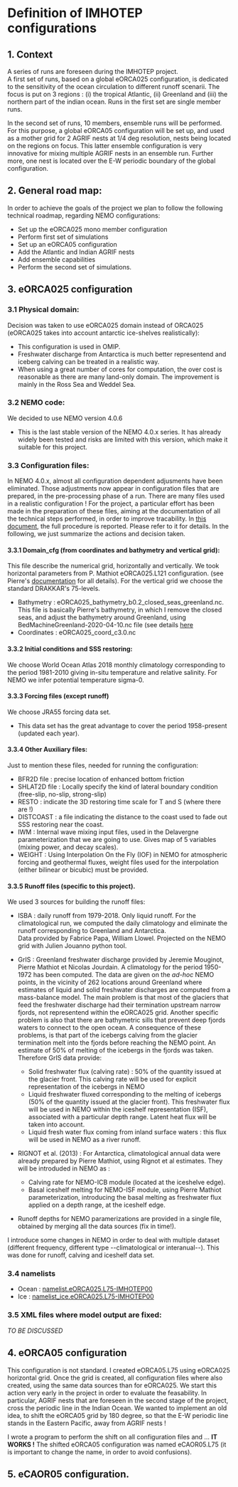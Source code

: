 # Definition of IMHOTEP configurations

## 1. Context
A series of runs are foreseen during the IMHOTEP project.   
A first set of runs, based on a global eORCA025 configuration, is dedicated to the sensitivity
of the ocean  circulation to different runoff scenarii. The focus is put on 3 regions : (i) the 
tropical Atlantic, (ii) Greenland and (iii) the northern part of the indian ocean.  Runs in the 
first set are single member runs.   

In the second set of runs, 10 members, ensemble runs will be performed. For this purpose, a global 
eORCA05 configuration will be set up, and used as a mother grid for 2 AGRIF nests at 1/4 deg 
resolution, nests being located on the regions on focus. This latter ensemble configuration is very 
innovative for mixing multiple AGRIF nests in an ensemble run. Further more, one nest is located 
over the E-W periodic  boundary of the global configuration. 

## 2.  General road map:
 In order to achieve the goals of the project we plan to follow the following technical roadmap, 
regarding NEMO configurations:
 * Set up the eORCA025 mono member configuration
 * Perform first set of simulations
 * Set up an eORCA05 configuration
 * Add the Atlantic and Indian AGRIF nests
 * Add ensemble capabilities
 * Perform the second set of simulations.

## 3. eORCA025 configuration
### 3.1 Physical domain:
Decision was taken to use eORCA025 domain instead of ORCA025 (eORCA025 takes into account antarctic ice-shelves realistically):
  * This configuration is used in OMIP.
  * Freshwater discharge from Antarctica is much better representend and iceberg calving can be treated in a realistic way.
  * When using a great number of cores for computation, the over cost is reasonable as there are many land-only domain. The improvement
is mainly in the Ross Sea and Weddel Sea.
### 3.2 NEMO code:
We decided to use NEMO version 4.0.6
  * This is the last stable version of the NEMO 4.0.x series. It has already widely been tested and risks are limited with this version, which make
it suitable for this project.
### 3.3 Configuration files:
In NEMO 4.0.x, almost all configuration dependent adjusments have been eliminated. Those adjustments now appear in configuration files that are
prepared, in the pre-processing phase of a run.  There are many files used in a realistic configuration !  For the project, a particular effort 
has been made in the preparation of these files, aiming at the documentation of all the technical steps performed, in order to improve tracability.
In [this document](../eORCA025/Preparing_eORCA025.md), the full procedure is reported. Please refer to it for details.   In the following, we just
summarize the actions and decision taken.

#### 3.3.1 Domain_cfg (from coordinates and bathymetry and vertical grid):
This file describe the numerical grid, horizontally and vertically. We took horizontal parameters from P. Mathiot eORCA025.L121 configuration.
(see Pierre's  [documentation](https://pmathiot.github.io/NEMOCFG/docs/build/html/simu_eORCA025.html#monitoring) for all details). For the vertical grid
we choose the standard DRAKKAR's 75-levels.
  * Bathymetry :  eORCA025_bathymetry_b0.2_closed_seas_greenland.nc.  This file is basically Pierre's bathymetry, in which I remove the closed seas, and adjust the
bathymetry around Greenland, using BedMachineGreenland-2020-04-10.nc file (see details [here](../eORCA025/BUILD/GREENLAND-BATHY/README.md)
  * Coordinates :  eORCA025_coord_c3.0.nc
#### 3.3.2 Initial conditions and SSS restoring:
We choose World Ocean Atlas 2018 monthly climatology corresponding to the period 1981-2010 giving in-situ temperature and relative salinity.  For NEMO we infer potential temperature sigma-0.
#### 3.3.3 Forcing files (except runoff)
We choose JRA55 forcing data set.
  * This data set has the great advantage to cover the period 1958-present (updated each year).
#### 3.3.4 Other Auxiliary files:
Just to mention these files,  needed for running the configuration:
  * BFR2D file : precise location of enhanced bottom friction
  * SHLAT2D file : Locally specify the kind of lateral boundary condition (free-slip, no-slip, strong-slip)
  * RESTO : indicate the 3D restoring time scale for T and S (where there are !)
  * DISTCOAST : a file indicating the distance to the coast used to fade out SSS restoring near the coast.
  * IWM : Internal wave mixing input files, used in the Delavergne parameterization that we are going to use. Gives map of 5 variables (mixing power, and decay scales).
  * WEIGHT : Using Interpolation On the Fly (IOF) in NEMO for atmospheric forcing and geothermal fluxes, weight files used for the interpolation (either bilinear or bicubic) must be provided.
#### 3.3.5 Runoff files (specific to this project).
We used 3 sources for building the runoff files:
  * ISBA : daily runoff from 1979-2018. Only liquid runoff. For the climatological run, we computed the daily climatology and eliminate the runoff corresponding to Greenland and Antarctica.  
Data provided by Fabrice Papa, William Llowel. Projected on the NEMO grid with Julien Jouanno python tool.
  * GrIS : Greenland freshwater discharge provided by Jeremie Mouginot, Pierre Mathiot et Nicolas Jourdain. A climatology for the period  1950-1972 has been computed. The data are given on the *ad-hoc* NEMO
points, in the vicinity of 262 locations around Greenland where estimates of liquid and solid freshwater discharges  are computed from a mass-balance model.  The main problem is that most of the glaciers 
that feed the freshwater discharge had their termination upstream narrow fjords, not representend within the eORCA025 grid.  Another specific problem is also that there are bathymetric sills that prevent deep
fjords waters to connect to the open ocean. A consequence of these problems, is that part of the icebergs calving from the glacier termination melt into the fjords before reaching the NEMO point. An estimate
of 50% of melting of the icebergs in the fjords was taken.  Therefore GrIS data provide:
    * Solid freshwater flux (calving rate) : 50% of the quantity issued at the glacier front. This calving rate will be used for explicit representation of the icebergs in NEMO
    * Liquid freshwater fluxed corresponding to the melting of icebergs (50% of the quantity issued at the glacier front). This freshwater flux will be used in NEMO within the iceshelf representation (ISF),
associated with a particular depth range. Latent heat flux will be taken into account.
    * Liquid fresh water flux coming from inland surface waters : this flux will be used in NEMO as a river runoff.
  * RIGNOT et al. (2013) : For Antarctica, climatological annual data were already prepared by Pierre Mathiot, using Rignot et al estimates. They will be introduded in NEMO as :
    * Calving rate for NEMO-ICB module (located at the iceshelve edge).
    * Basal iceshelf melting for NEMO-ISF module, using Pierre Mathiot parameterization, introducing the basal melting as freshwater flux applied on a depth range, at the iceshelf edge.

  * Runoff depths for NEMO paramerizations are provided in a single file, obtained by merging all the data sources (fix in time!).

I introduce some changes in NEMO in order to deal with multiple dataset (different frequency, different type --climatological or interanual--). This was done for runoff, calving and iceshelf data set.
    

### 3.4 namelists
  * Ocean : [namelist.eORCA025.L75-IMHOTEP00](../eORCA025/eORCA025.L75-IMHOTEP00/CTL/namelist.eORCA025.L75-IMHOTEP00)
  * Ice : [namelist_ice.eORCA025.L75-IMHOTEP00](../eORCA025/eORCA025.L75-IMHOTEP00/CTL/namelist_ice.eORCA025.L75-IMHOTEP00)

### 3.5 XML files where model output are fixed:
*TO BE DISCUSSED*


## 4. eORCA05 configuration

This configuration is not standard. I created eORCA05.L75 using eORCA025 horizontal grid. Once the grid is created, all configuration files where also created, using the same data sources than for eORCA025.
We start this action very early in the project in order to evaluate the feasability. In particular, AGRIF nests that are foreseen in the second stage of the project, cross the periodic line in the Indian Ocean. We wanted to implement an old idea, to shift the eORCA05 grid by 180 degree, so that the E-W periodic line stands in the Eastern Pacific, away from AGRIF nests ! 

I wrote a program to perform the shift on all configuration files and ... **IT WORKS !**  The shifted eORCA05 configuration was named eCAOR05.L75 (it is important to change the name, in order to avoid
confusions).

## 5. eCAOR05 configuration.

